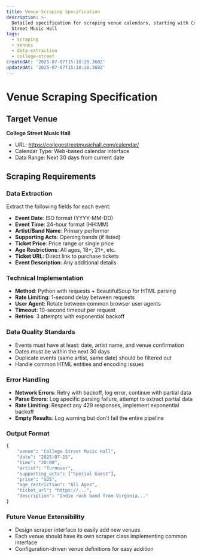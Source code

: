 ```yaml
---
title: Venue Scraping Specification
description: >-
  Detailed specification for scraping venue calendars, starting with College
  Street Music Hall
tags:
  - scraping
  - venues
  - data-extraction
  - college-street
createdAt: '2025-07-07T15:18:28.368Z'
updatedAt: '2025-07-07T15:18:28.368Z'
---
```

# Venue Scraping Specification

## Target Venue
**College Street Music Hall**
- URL: https://collegestreetmusichall.com/calendar/
- Calendar Type: Web-based calendar interface
- Data Range: Next 30 days from current date

## Scraping Requirements

### Data Extraction
Extract the following fields for each event:
- **Event Date**: ISO format (YYYY-MM-DD)
- **Event Time**: 24-hour format (HH:MM)
- **Artist/Band Name**: Primary performer
- **Supporting Acts**: Opening bands (if listed)
- **Ticket Price**: Price range or single price
- **Age Restrictions**: All ages, 18+, 21+, etc.
- **Ticket URL**: Direct link to purchase tickets
- **Event Description**: Any additional details

### Technical Implementation
- **Method**: Python with requests + BeautifulSoup for HTML parsing
- **Rate Limiting**: 1-second delay between requests
- **User Agent**: Rotate between common browser user agents
- **Timeout**: 10-second timeout per request
- **Retries**: 3 attempts with exponential backoff

### Data Quality Standards
- Events must have at least: date, artist name, and venue confirmation
- Dates must be within the next 30 days
- Duplicate events (same artist, same date) should be filtered out
- Handle common HTML entities and encoding issues

### Error Handling
- **Network Errors**: Retry with backoff, log error, continue with partial data
- **Parse Errors**: Log specific parsing failure, attempt to extract partial data
- **Rate Limiting**: Respect any 429 responses, implement exponential backoff
- **Empty Results**: Log warning but don't fail the entire pipeline

### Output Format
```python
{
    "venue": "College Street Music Hall",
    "date": "2025-07-15",
    "time": "20:00",
    "artist": "Turnover",
    "supporting_acts": ["Special Guest"],
    "price": "$25",
    "age_restriction": "All Ages",
    "ticket_url": "https://...",
    "description": "Indie rock band from Virginia..."
}
```

### Future Venue Extensibility
- Design scraper interface to easily add new venues
- Each venue should have its own scraper class implementing common interface
- Configuration-driven venue definitions for easy addition
